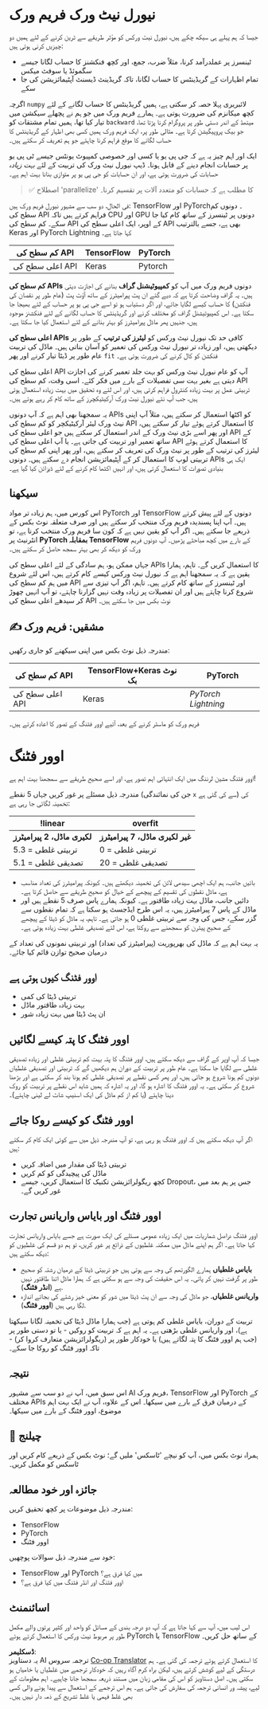 <!--
CO_OP_TRANSLATOR_METADATA:
{
  "original_hash": "b5466bcedc3c75aa35476270362f626a",
  "translation_date": "2025-05-20T01:50:30+00:00",
  "source_file": "15-rag-and-vector-databases/data/frameworks.md",
  "language_code": "ur"
}
-->
# نیورل نیٹ ورک فریم ورک

جیسا کہ ہم پہلے ہی سیکھ چکے ہیں، نیورل نیٹ ورکس کو مؤثر طریقے سے ٹرین کرنے کے لئے ہمیں دو چیزیں کرنی ہوتی ہیں:

* ٹینسرز پر عملدرآمد کرنا، مثلاً ضرب، جمع، اور کچھ فنکشنز کا حساب لگانا جیسے سگموئڈ یا سوفٹ میکس
* تمام اظہارات کے گریڈینٹس کا حساب لگانا، تاکہ گریڈینٹ ڈیسنٹ آپٹیمائزیشن کی جا سکے

اگرچہ `numpy` لائبریری پہلا حصہ کر سکتی ہے، ہمیں گریڈینٹس کا حساب لگانے کے لئے کچھ میکانزم کی ضرورت ہوتی ہے۔ ہمارے فریم ورک میں جو ہم نے پچھلے سیکشن میں تیار کیا تھا، ہمیں تمام مشتقات کو `backward` میتھڈ کے اندر دستی طور پر پروگرام کرنا پڑتا تھا، جو بیک پروپیگیشن کرتا ہے۔ مثالی طور پر، ایک فریم ورک ہمیں کسی بھی اظہار کے گریڈینٹس کا حساب لگانے کا موقع فراہم کرنا چاہئے جو ہم تعریف کر سکتے ہیں۔

ایک اور اہم چیز یہ ہے کہ جی پی یو یا کسی اور خصوصی کمپیوٹ یونٹس جیسے ٹی پی یو پر حسابات انجام دینے کے قابل ہونا۔ ڈیپ نیورل نیٹ ورک کی تربیت کے لئے *بہت زیادہ* حسابات کی ضرورت ہوتی ہے، اور ان حسابات کو جی پی یو پر متوازی بنانا بہت اہم ہے۔

> ✅ اصطلاح 'parallelize' کا مطلب ہے کہ حسابات کو متعدد آلات پر تقسیم کرنا۔

فی الحال، دو سب سے مشہور نیورل فریم ورک ہیں: TensorFlow اور PyTorch۔ دونوں کم سطح کی API فراہم کرتے ہیں تاکہ CPU اور GPU دونوں پر ٹینسرز کے ساتھ کام کیا جا سکے۔ کم سطح کی API کے اوپر، ایک اعلی سطح کی API بھی ہے، جسے بالترتیب Keras اور PyTorch Lightning کہا جاتا ہے۔

کم سطح کی API | TensorFlow| PyTorch
--------------|-------------------------------------|--------------------------------
اعلی سطح کی API| Keras| Pytorch

**کم سطح کی APIs** دونوں فریم ورک میں آپ کو **کمپیوٹیشنل گراف** بنانے کی اجازت دیتی ہیں۔ یہ گراف وضاحت کرتا ہے کہ دیے گئے ان پٹ پیرامیٹرز کے ساتھ آؤٹ پٹ (عام طور پر نقصان کی فنکشن) کا حساب کیسے لگایا جائے، اور اگر دستیاب ہو تو اسے جی پی یو پر حساب کے لئے بھیجا جا سکتا ہے۔ اس کمپیوٹیشنل گراف کو مختلف کرنے اور گریڈینٹس کا حساب لگانے کے لئے فنکشنز موجود ہیں، جنہیں پھر ماڈل پیرامیٹرز کو بہتر بنانے کے لئے استعمال کیا جا سکتا ہے۔

**اعلی سطح کی APIs** کافی حد تک نیورل نیٹ ورکس کو **لیئرز کی ترتیب** کے طور پر دیکھتی ہیں، اور زیادہ تر نیورل نیٹ ورکس کی تعمیر کو آسان بناتی ہیں۔ ماڈل کی تربیت عام طور پر ڈیٹا تیار کرنے اور پھر `fit` فنکشن کو کال کرنے کی ضرورت ہوتی ہے۔

اعلی سطح کی API آپ کو عام نیورل نیٹ ورکس کو بہت جلد تعمیر کرنے کی اجازت دیتی ہے بغیر بہت سی تفصیلات کے بارے میں فکر کئے۔ اسی وقت، کم سطح کی API تربیتی عمل پر بہت زیادہ کنٹرول فراہم کرتی ہیں، اور اس لئے وہ تحقیق میں بہت زیادہ استعمال ہوتی ہیں، جب آپ نئے نیورل نیٹ ورک آرکیٹیکچرز کے ساتھ کام کر رہے ہوتے ہیں۔

یہ سمجھنا بھی اہم ہے کہ آپ دونوں APIs کو اکٹھا استعمال کر سکتے ہیں، مثلاً آپ اپنی نیٹ ورک لیئر آرکیٹیکچر کو کم سطح کی API کا استعمال کرتے ہوئے تیار کر سکتے ہیں، اور پھر اسے بڑی نیٹ ورک کے اندر استعمال کر سکتے ہیں جو اعلی سطح کی API کے ساتھ تعمیر اور تربیت کی جاتی ہے۔ یا آپ اعلی سطح کی API کا استعمال کرتے ہوئے لیئرز کی ترتیب کے طور پر نیٹ ورک کی تعریف کر سکتے ہیں، اور پھر اپنی کم سطح کی تربیتی لوپ کا استعمال کر کے آپٹیمائزیشن انجام دے سکتے ہیں۔ دونوں APIs ایک ہی بنیادی تصورات کا استعمال کرتی ہیں، اور انہیں اکٹھا کام کرنے کے لئے ڈیزائن کیا گیا ہے۔

## سیکھنا

اس کورس میں، ہم زیادہ تر مواد PyTorch اور TensorFlow دونوں کے لئے پیش کرتے ہیں۔ آپ اپنا پسندیدہ فریم ورک منتخب کر سکتے ہیں اور صرف متعلقہ نوٹ بکس کے ذریعے جا سکتے ہیں۔ اگر آپ کو یقین نہیں ہے کہ کون سا فریم ورک منتخب کرنا ہے، تو انٹرنیٹ پر **PyTorch بمقابلہ TensorFlow** کے بارے میں کچھ مباحثے پڑھیں۔ آپ دونوں فریم ورک کو دیکھ کر بھی بہتر سمجھ حاصل کر سکتے ہیں۔

جہاں ممکن ہو، ہم سادگی کے لئے اعلی سطح کی APIs کا استعمال کریں گے۔ تاہم، ہمارا یقین ہے کہ یہ سمجھنا اہم ہے کہ نیورل نیٹ ورکس کیسے کام کرتے ہیں، اس لئے شروع میں ہم کم سطح کی API اور ٹینسرز کے ساتھ کام کرتے ہیں۔ تاہم، اگر آپ تیزی سے شروع کرنا چاہتے ہیں اور ان تفصیلات پر زیادہ وقت نہیں گزارنا چاہتے، تو آپ انہیں چھوڑ کر سیدھے اعلی سطح کی API نوٹ بکس میں جا سکتے ہیں۔

## ✍️ مشقیں: فریم ورک

مندرجہ ذیل نوٹ بکس میں اپنی سیکھنے کو جاری رکھیں:

کم سطح کی API | TensorFlow+Keras نوٹ بک | PyTorch
--------------|-------------------------------------|--------------------------------
اعلی سطح کی API| Keras | *PyTorch Lightning*

فریم ورک کو ماسٹر کرنے کے بعد، آئیے اوور فٹنگ کے تصور کا اعادہ کرتے ہیں۔

# اوور فٹنگ

اوور فٹنگ مشین لرننگ میں ایک انتہائی اہم تصور ہے، اور اسے صحیح طریقے سے سمجھنا بہت اہم ہے!

مندرجہ ذیل مسئلے پر غور کریں جہاں 5 نقطے (جن کی نمائندگی `x` سے کی گئی ہے) کی تخمینہ لگائی جا رہی ہے:

!linear | overfit
-------------------------|--------------------------
**لکیری ماڈل، 2 پیرامیٹرز** | **غیر لکیری ماڈل، 7 پیرامیٹرز**
تربیتی غلطی = 5.3 | تربیتی غلطی = 0
تصدیقی غلطی = 5.1 | تصدیقی غلطی = 20

* بائیں جانب، ہم ایک اچھی سیدھی لائن کی تخمینہ دیکھتے ہیں۔ کیونکہ پیرامیٹرز کی تعداد مناسب ہے، ماڈل نقطوں کی تقسیم کے پیچھے کے خیال کو صحیح طریقے سے حاصل کرتا ہے۔
* دائیں جانب، ماڈل بہت زیادہ طاقتور ہے۔ کیونکہ ہمارے پاس صرف 5 نقطے ہیں اور ماڈل کے پاس 7 پیرامیٹرز ہیں، یہ اس طرح ایڈجسٹ ہو سکتا ہے کہ تمام نقطوں سے گزر سکے، جس کی وجہ سے تربیتی غلطی 0 ہو جاتی ہے۔ تاہم، یہ ماڈل کو ڈیٹا کے پیچھے کے صحیح پیٹرن کو سمجھنے سے روکتا ہے، اس لئے تصدیقی غلطی بہت زیادہ ہوتی ہے۔

یہ بہت اہم ہے کہ ماڈل کی بھرپوریت (پیرامیٹرز کی تعداد) اور تربیتی نمونوں کی تعداد کے درمیان صحیح توازن قائم کیا جائے۔

## اوور فٹنگ کیوں ہوتی ہے

  * تربیتی ڈیٹا کی کمی
  * بہت زیادہ طاقتور ماڈل
  * ان پٹ ڈیٹا میں بہت زیادہ شور

## اوور فٹنگ کا پتہ کیسے لگائیں

جیسا کہ آپ اوپر کے گراف سے دیکھ سکتے ہیں، اوور فٹنگ کا پتہ بہت کم تربیتی غلطی اور زیادہ تصدیقی غلطی سے لگایا جا سکتا ہے۔ عام طور پر تربیت کے دوران ہم دیکھیں گے کہ تربیتی اور تصدیقی غلطیاں دونوں کم ہونا شروع ہو جاتی ہیں، اور پھر کسی نقطے پر تصدیقی غلطی کم ہونا بند کر سکتی ہے اور بڑھنا شروع کر سکتی ہے۔ یہ اوور فٹنگ کا اشارہ ہو گا، اور یہ اشارہ کہ ہمیں شاید اس نقطے پر تربیت کو روک دینا چاہئے (یا کم از کم ماڈل کی ایک اسنیپ شاٹ لے لینی چاہئے)۔

## اوور فٹنگ کو کیسے روکا جائے

اگر آپ دیکھ سکتے ہیں کہ اوور فٹنگ ہو رہی ہے، تو آپ مندرجہ ذیل میں سے کوئی ایک کام کر سکتے ہیں:

 * تربیتی ڈیٹا کی مقدار میں اضافہ کریں
 * ماڈل کی پیچیدگی کو کم کریں
 * کچھ ریگولرائزیشن تکنیک کا استعمال کریں، جیسے Dropout، جس پر ہم بعد میں غور کریں گے۔

## اوور فٹنگ اور بایاس واریانس تجارت

اوور فٹنگ دراصل شماریات میں ایک زیادہ عمومی مسئلے کی ایک صورت ہے جسے بایاس واریانس تجارت کہا جاتا ہے۔ اگر ہم اپنے ماڈل میں ممکنہ غلطیوں کے ذرائع پر غور کریں، تو ہم دو قسم کی غلطیوں کو دیکھ سکتے ہیں:

* **بایاس غلطیاں** ہمارے الگورتھم کی وجہ سے ہوتی ہیں جو تربیتی ڈیٹا کے درمیان رشتہ کو صحیح طور پر گرفت نہیں کر پاتی۔ یہ اس حقیقت کی وجہ سے ہو سکتی ہے کہ ہمارا ماڈل اتنا طاقتور نہیں ہے (**انڈر فٹنگ**).
* **واریانس غلطیاں**، جو ماڈل کی وجہ سے ان پٹ ڈیٹا میں شور کو معنی خیز رشتے کی بجائے اندازہ لگا رہی ہیں (**اوور فٹنگ**).

تربیت کے دوران، بایاس غلطی کم ہوتی ہے (جب ہمارا ماڈل ڈیٹا کی تخمینہ لگانا سیکھتا ہے)، اور واریانس غلطی بڑھتی ہے۔ یہ اہم ہے کہ تربیت کو روکیں - یا تو دستی طور پر (جب ہم اوور فٹنگ کا پتہ لگاتے ہیں) یا خودکار طور پر (ریگولرائزیشن متعارف کروا کر) - تاکہ اوور فٹنگ کو روکا جا سکے۔

## نتیجہ

اس سبق میں، آپ نے دو سب سے مشہور AI فریم ورک، TensorFlow اور PyTorch کے مختلف APIs کے درمیان فرق کے بارے میں سیکھا۔ اس کے علاوہ، آپ نے ایک بہت اہم موضوع، اوور فٹنگ کے بارے میں سیکھا۔

## 🚀 چیلنج

ہمراہ نوٹ بکس میں، آپ کو نیچے 'ٹاسکس' ملیں گے؛ نوٹ بکس کے ذریعے کام کریں اور ٹاسکس کو مکمل کریں۔

## جائزہ اور خود مطالعہ

مندرجہ ذیل موضوعات پر کچھ تحقیق کریں:

- TensorFlow
- PyTorch
- اوور فٹنگ

خود سے مندرجہ ذیل سوالات پوچھیں:

- TensorFlow اور PyTorch میں کیا فرق ہے؟
- اوور فٹنگ اور انڈر فٹنگ میں کیا فرق ہے؟

## اسائنمنٹ

اس لیب میں، آپ سے کہا جاتا ہے کہ آپ دو درجہ بندی کے مسائل کو واحد اور کثیر پرتوں والے مکمل طور پر مربوط نیٹ ورکس کا استعمال کرتے ہوئے PyTorch یا TensorFlow کے ساتھ حل کریں۔

**ڈسکلیمر**:  
یہ دستاویز AI ترجمہ سروس [Co-op Translator](https://github.com/Azure/co-op-translator) کا استعمال کرتے ہوئے ترجمہ کی گئی ہے۔ ہم درستگی کے لیے کوشش کرتے ہیں، لیکن براہ کرم آگاہ رہیں کہ خودکار ترجمے میں غلطیاں یا خامیاں ہو سکتی ہیں۔ اصل دستاویز کو اس کی مقامی زبان میں مستند ذریعہ سمجھا جانا چاہیے۔ اہم معلومات کے لیے، پیشہ ور انسانی ترجمہ کی سفارش کی جاتی ہے۔ ہم اس ترجمے کے استعمال سے پیدا ہونے والی کسی بھی غلط فہمی یا غلط تشریح کے ذمہ دار نہیں ہیں۔